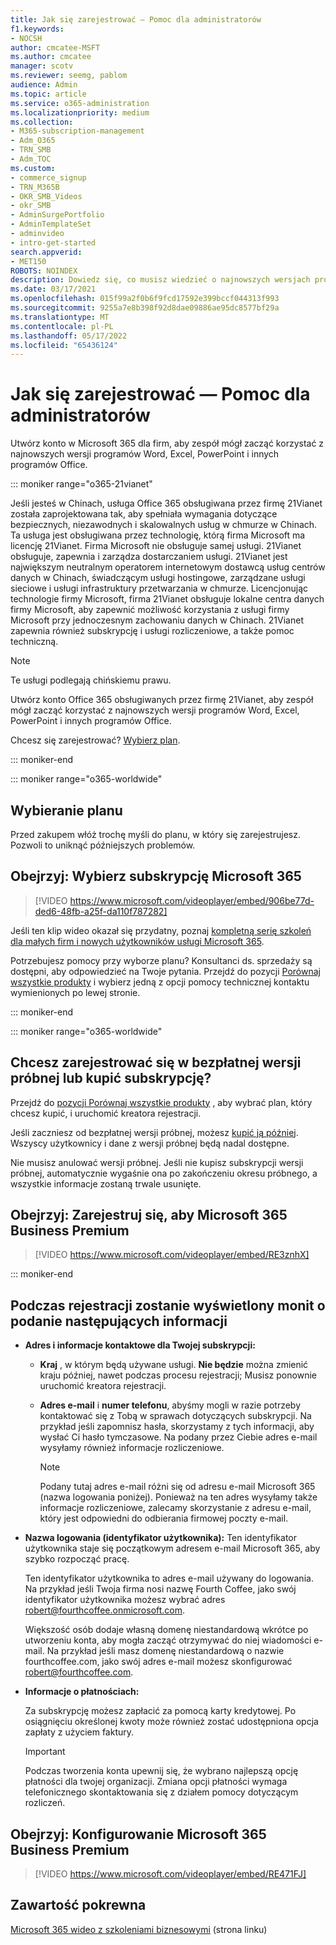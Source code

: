 ```yaml
---
title: Jak się zarejestrować — Pomoc dla administratorów
f1.keywords:
- NOCSH
author: cmcatee-MSFT
ms.author: cmcatee
manager: scotv
ms.reviewer: seemg, pablom
audience: Admin
ms.topic: article
ms.service: o365-administration
ms.localizationpriority: medium
ms.collection:
- M365-subscription-management
- Adm_O365
- TRN_SMB
- Adm_TOC
ms.custom:
- commerce_signup
- TRN_M365B
- OKR_SMB_Videos
- okr_SMB
- AdminSurgePortfolio
- AdminTemplateSet
- adminvideo
- intro-get-started
search.appverid:
- MET150
ROBOTS: NOINDEX
description: Dowiedz się, co musisz wiedzieć o najnowszych wersjach programów Office przed przejściem przez proces tworzenia konta dla Office 365.
ms.date: 03/17/2021
ms.openlocfilehash: 015f99a2f0b6f9fcd17592e399bccf044313f993
ms.sourcegitcommit: 9255a7e8b398f92d8dae09886ae95dc8577bf29a
ms.translationtype: MT
ms.contentlocale: pl-PL
ms.lasthandoff: 05/17/2022
ms.locfileid: "65436124"
---
```

# <a name="how-to-sign-up---admin-help"></a>Jak się zarejestrować — Pomoc dla administratorów

Utwórz konto w Microsoft 365 dla firm, aby zespół mógł zacząć korzystać z najnowszych wersji programów Word, Excel, PowerPoint i innych programów Office.

::: moniker range="o365-21vianet"

Jeśli jesteś w Chinach, usługa Office 365 obsługiwana przez firmę 21Vianet została zaprojektowana tak, aby spełniała wymagania dotyczące bezpiecznych, niezawodnych i skalowalnych usług w chmurze w Chinach. Ta usługa jest obsługiwana przez technologię, którą firma Microsoft ma licencję 21Vianet. Firma Microsoft nie obsługuje samej usługi. 21Vianet obsługuje, zapewnia i zarządza dostarczaniem usługi. 21Vianet jest największym neutralnym operatorem internetowym dostawcą usług centrów danych w Chinach, świadczącym usługi hostingowe, zarządzane usługi sieciowe i usługi infrastruktury przetwarzania w chmurze. Licencjonując technologie firmy Microsoft, firma 21Vianet obsługuje lokalne centra danych firmy Microsoft, aby zapewnić możliwość korzystania z usługi firmy Microsoft przy jednoczesnym zachowaniu danych w Chinach. 21Vianet zapewnia również subskrypcję i usługi rozliczeniowe, a także pomoc techniczną.
  
> [!NOTE]
> Te usługi podlegają chińskiemu prawu.
  
Utwórz konto Office 365 obsługiwanych przez firmę 21Vianet, aby zespół mógł zacząć korzystać z najnowszych wersji programów Word, Excel, PowerPoint i innych programów Office.
  
Chcesz się zarejestrować? [Wybierz plan](https://products.office.com/zh-cn/business/compare-office-365-for-business-plans).
  
::: moniker-end

::: moniker range="o365-worldwide"
## <a name="choose-a-plan"></a>Wybieranie planu

Przed zakupem włóż trochę myśli do planu, w który się zarejestrujesz. Pozwoli to uniknąć późniejszych problemów.

## <a name="watch-choose-a-microsoft-365-subscription"></a>Obejrzyj: Wybierz subskrypcję Microsoft 365

> [!VIDEO https://www.microsoft.com/videoplayer/embed/906be77d-ded6-48fb-a25f-da110f787282]

Jeśli ten klip wideo okazał się przydatny, poznaj [kompletną serię szkoleń dla małych firm i nowych użytkowników usługi Microsoft 365](../../business-video/index.yml).

Potrzebujesz pomocy przy wyborze planu? Konsultanci ds. sprzedaży są dostępni, aby odpowiedzieć na Twoje pytania. Przejdź do pozycji [Porównaj wszystkie produkty](https://products.office.com/compare-all-microsoft-office-products?tab=2) i wybierz jedną z opcji pomocy technicznej kontaktu wymienionych po lewej stronie.
  
::: moniker-end

::: moniker range="o365-worldwide"

## <a name="ready-to-sign-up-for-a-free-trial-or-buy-a-subscription"></a>Chcesz zarejestrować się w bezpłatnej wersji próbnej lub kupić subskrypcję?

Przejdź do [pozycji Porównaj wszystkie produkty](https://products.office.com/compare-all-microsoft-office-products?tab=2) , aby wybrać plan, który chcesz kupić, i uruchomić kreatora rejestracji. 
  
Jeśli zaczniesz od bezpłatnej wersji próbnej, możesz [kupić ją później](../../commerce/try-or-buy-microsoft-365.md). Wszyscy użytkownicy i dane z wersji próbnej będą nadal dostępne.
  
Nie musisz anulować wersji próbnej. Jeśli nie kupisz subskrypcji wersji próbnej, automatycznie wygaśnie ona po zakończeniu okresu próbnego, a wszystkie informacje zostaną trwale usunięte.

## <a name="watch-sign-up-for-microsoft-365-business-premium"></a>Obejrzyj: Zarejestruj się, aby Microsoft 365 Business Premium

> [!VIDEO https://www.microsoft.com/videoplayer/embed/RE3znhX]

::: moniker-end

## <a name="youll-be-asked-for-the-following-information-when-you-sign-up"></a>Podczas rejestracji zostanie wyświetlony monit o podanie następujących informacji

- **Adres i informacje kontaktowe dla Twojej subskrypcji:**

  - **Kraj** , w którym będą używane usługi. **Nie będzie** można zmienić kraju później, nawet podczas procesu rejestracji; Musisz ponownie uruchomić kreatora rejestracji.

  - **Adres e-mail** i **numer telefonu**, abyśmy mogli w razie potrzeby kontaktować się z Tobą w sprawach dotyczących subskrypcji. Na przykład jeśli zapomnisz hasła, skorzystamy z tych informacji, aby wysłać Ci hasło tymczasowe. Na podany przez Ciebie adres e-mail wysyłamy również informacje rozliczeniowe.

    > [!NOTE]
    > Podany tutaj adres e-mail różni się od adresu e-mail Microsoft 365 (nazwa logowania poniżej). Ponieważ na ten adres wysyłamy także informacje rozliczeniowe, zalecamy skorzystanie z adresu e-mail, który jest odpowiedni do odbierania firmowej poczty e-mail.
  
- **Nazwa logowania (identyfikator użytkownika):** Ten identyfikator użytkownika staje się początkowym adresem e-mail Microsoft 365, aby szybko rozpocząć pracę.

    Ten identyfikator użytkownika to adres e-mail używany do logowania. Na przykład jeśli Twoja firma nosi nazwę Fourth Coffee, jako swój identyfikator użytkownika możesz wybrać adres robert@fourthcoffee.onmicrosoft.com.

    Większość osób dodaje własną domenę niestandardową wkrótce po utworzeniu konta, aby mogła zacząć otrzymywać do niej wiadomości e-mail. Na przykład jeśli masz domenę niestandardową o nazwie fourthcoffee.com, jako swój adres e-mail możesz skonfigurować robert@fourthcoffee.com.

- **Informacje o płatnościach:**

    Za subskrypcję możesz zapłacić za pomocą karty kredytowej. Po osiągnięciu określonej kwoty może również zostać udostępniona opcja zapłaty z użyciem faktury.

    > [!IMPORTANT]
    >  Podczas tworzenia konta upewnij się, że wybrano najlepszą opcję płatności dla twojej organizacji. Zmiana opcji płatności wymaga telefonicznego skontaktowania się z działem pomocy dotyczącym rozliczeń.

## <a name="watch-set-up-microsoft-365-business-premium"></a>Obejrzyj: Konfigurowanie Microsoft 365 Business Premium

> [!VIDEO https://www.microsoft.com/videoplayer/embed/RE471FJ]

## <a name="related-content"></a>Zawartość pokrewna

[Microsoft 365 wideo z szkoleniami biznesowymi](../../business-video/index.yml) (strona linku)
